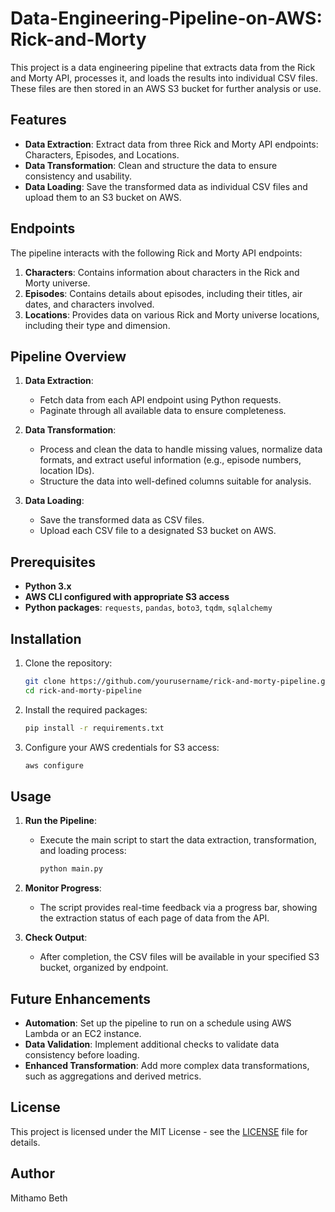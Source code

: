 # Data-Engineering-Pipeline-on-AWS: Rick-and-Morty

This project is a data engineering pipeline that extracts data from the Rick and Morty API, processes it, and loads the results into individual CSV files. These files are then stored in an AWS S3 bucket for further analysis or use.

## Features

- **Data Extraction**: Extract data from three Rick and Morty API endpoints: Characters, Episodes, and Locations.
- **Data Transformation**: Clean and structure the data to ensure consistency and usability.
- **Data Loading**: Save the transformed data as individual CSV files and upload them to an S3 bucket on AWS.

## Endpoints

The pipeline interacts with the following Rick and Morty API endpoints:

1. **Characters**: Contains information about characters in the Rick and Morty universe.
2. **Episodes**: Contains details about episodes, including their titles, air dates, and characters involved.
3. **Locations**: Provides data on various Rick and Morty universe locations, including their type and dimension.

## Pipeline Overview

1. **Data Extraction**:
   - Fetch data from each API endpoint using Python requests.
   - Paginate through all available data to ensure completeness.
  
2. **Data Transformation**:
   - Process and clean the data to handle missing values, normalize data formats, and extract useful information (e.g., episode numbers, location IDs).
   - Structure the data into well-defined columns suitable for analysis.
  
3. **Data Loading**:
   - Save the transformed data as CSV files.
   - Upload each CSV file to a designated S3 bucket on AWS.

## Prerequisites

- **Python 3.x**
- **AWS CLI configured with appropriate S3 access**
- **Python packages**: `requests`, `pandas`, `boto3`, `tqdm`, `sqlalchemy`

## Installation

1. Clone the repository:

   ```bash
   git clone https://github.com/yourusername/rick-and-morty-pipeline.git
   cd rick-and-morty-pipeline
   ```

2. Install the required packages:

   ```bash
   pip install -r requirements.txt
   ```

3. Configure your AWS credentials for S3 access:

   ```bash
   aws configure
   ```

## Usage

1. **Run the Pipeline**:
   - Execute the main script to start the data extraction, transformation, and loading process:

     ```bash
     python main.py
     ```

2. **Monitor Progress**:
   - The script provides real-time feedback via a progress bar, showing the extraction status of each page of data from the API.

3. **Check Output**:
   - After completion, the CSV files will be available in your specified S3 bucket, organized by endpoint.

## Future Enhancements

- **Automation**: Set up the pipeline to run on a schedule using AWS Lambda or an EC2 instance.
- **Data Validation**: Implement additional checks to validate data consistency before loading.
- **Enhanced Transformation**: Add more complex data transformations, such as aggregations and derived metrics.

## License

This project is licensed under the MIT License - see the [LICENSE](LICENSE) file for details.

## Author
Mithamo Beth
